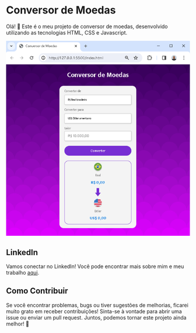# Conversor de Moedas

Olá! 👋 Este é o meu projeto de conversor de moedas, desenvolvido utilizando as tecnologias HTML, CSS e Javascript.

<p align="center">
    <img src="./assets/conversor.PNG" alt="Imagem do Projeto">
</p>

## LinkedIn

Vamos conectar no LinkedIn! Você pode encontrar mais sobre mim e meu trabalho <a href="https://www.linkedin.com/in/tiago-grillo-lermy/" target="_blank">aqui</a>.

## Como Contribuir

Se você encontrar problemas, bugs ou tiver sugestões de melhorias, ficarei muito grato em receber contribuições! Sinta-se à vontade para abrir uma issue ou enviar um pull request. Juntos, podemos tornar este projeto ainda melhor! 🚀
